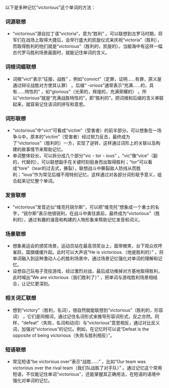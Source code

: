 以下是多种记忆“victorious”这个单词的方法：

### 词源联想
 - “victorious”源自拉丁语“victoria”，意为“胜利” 。可以联想到古罗马时期，将军们在战场上取得大捷后，会举行盛大的凯旋仪式来庆祝“victoria”（胜利），而取得胜利的他们就是“victorious”（胜利的，凯旋的）。当脑海中有这样一幅古代罗马胜利场景画面时，就能记住单词的含义。

### 词根词缀联想
 - 词根“vict”表示“征服，战胜” ，例如“convict”（定罪，证明……有罪，原义是通过辩论战胜对方使其认罪） 。后缀“ -orious”通常表示“充满……的，具有……特性的” ，如“glorious”（光荣的，辉煌的，充满荣耀的） 。所以“victorious”就是“充满战胜特性的”，即“胜利的”。把词根和后缀的含义串联起来，就容易记住该词的拼写和意思。

### 词形联想
 - “victorious”中“vict”可看成“victim”（受害者）的前半部分。可以想象在一场争斗中，原本的“victim”（受害者）经过努力反击，最终成为了“victorious”（胜利的）一方，实现了逆转，这样通过词形上的关联以及构建的故事情节来帮助记忆。
 - 单词整体较长，可以拆分成几个部分“vic - tor - ious” ，“vic”像“vice”（副的，代替的），可以联想副手在关键时刻挺身而出取得胜利；“tor”可以看成“tore”（tear的过去式，撕裂），联想战斗中撕裂敌人防线从而胜利；“ious”作为常见后缀不用特别记忆，这样通过对各部分词形赋予意义，组合起来记忆整个单词。

### 发音联想
 - “victorious”发音近似“维克托锐尔斯”，可以把“维克托”想象成一个勇士的名字，“锐尔斯”表示他很锐利，在战斗中勇往直前，最终成为“victorious”（胜利的），通过有趣的谐音和构建的人物形象来帮助记忆发音和词义。

### 场景联想
 - 想象奥运会的颁奖场景，运动员站在最高领奖台上，面带微笑，台下观众欢呼雀跃，国旗缓缓升起。此时可以大声说“He is victorious.（他是胜利的）” ，将单词融入到这种激动人心的胜利场景中，通过场景记忆强化对单词的理解和记忆。
 - 设想自己玩电子竞技游戏，经过激烈对战，最后成功推掉对方基地取得胜利，此时喊出“We are victorious（我们胜利了）” ，把单词与游戏胜利场景相结合，让记忆更深刻。

### 相关词汇联想
 - 想到“victory”（胜利，名词），很自然就能联想到“victorious”（胜利的，形容词） ，它们是同根词，通过记住名词形式来推导形容词形式，反之亦然。同样，“defeat”（失败，名词和动词）与“victorious”意思相反，通过对比反义词，加强对“victorious”的记忆。例如，在记忆时可以说“Defeat is the opposite of being victorious（失败与胜利相反）”。

### 短语联想
 - 常见短语“be victorious over”表示“战胜……” ，比如“Our team was victorious over the rival team（我们队战胜了对手队）” 。通过记忆这个常用短语，不仅能记住单词“victorious”，还能掌握其正确用法，在短语的语境中强化对单词的记忆。 